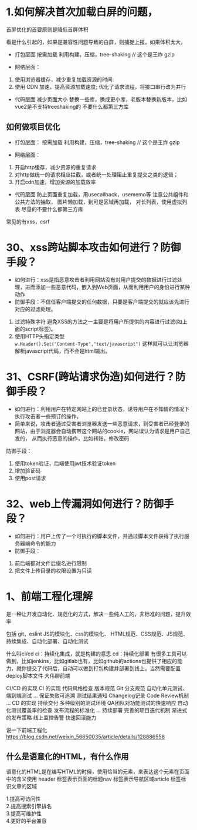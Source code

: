 
# 1.如何解决首次加载白屏的问题，

首屏优化的首要原则是降低首屏体积

看是什么引起的，如果是兼容性问题导致的白屏，则捕捉上报，如果体积太大，

- 打包层面
按需加载
利用构建，压缩，tree-shaking  // 这个是王炸
gzip

- 网络层面：
1. 使用浏览器缓存，减少重复加载资源的时间:
2. 使用 CDN 加速，提高资源加载速度;
优化了请求流程，将接口串行改为并行

- 代码层面
减少页面大小
替换一些库，换成更小库，老版本替换新版本，比如vue2是不支持treeshaking的
不要什么都第三方库




## 如何做项目优化
- 打包层面：
按需加载
利用构建，压缩，tree-shaking  // 这个是王炸
gzip



- 网络层面：
1. 开启http缓存，减少资源的重复请求
2. 对http做统一的请求相应拦截，或者统一处理阻止重复提交之类的逻辑；
3. 开启cdn加速，增加资源的加载效率

- 代码层面
防止页面重复加载，用usecallback，usememo等
注意公共组件和公共方法的抽取，
图片懒加载，到可是区域再加载，
对长列表，使用虚拟列表
尽量的不要什么都第三方库





常见的有xss，csrf
 # 30、xss跨站脚本攻击如何进行？防御手段？
- 如何进行：xss是指恶意攻击者利用网站没有对用户提交的数据进行过滤处理，进而添加一些恶意代码，嵌入到Web页面，从而利用用户的身份进行某种动作  
- 防御手段：不信任客户端提交的任何数据，只要是客户端提交的就应该先进行对应的过滤处理。
1. 过滤特殊字符
避免XSS的方法之一主要是将用户所提供的内容进行过滤(如上面的script标签)。
1. 使用HTTP头指定类型  
`w.Header().Set("Content-Type","text/javascript")`
这样就可以让浏览器解析javascript代码，而不会是html输出。

 # 31、CSRF(跨站请求伪造)如何进行？防御手段？

- 如何进行：利用用户在特定网站上的已登录状态，诱导用户在不知情的情况下执行攻击者一些预订的操作，
- 简单来说，攻击者通过受害者浏览器发送一些恶意请求，到受害者已经登录的网站，由于浏览器会自动携带这个网站的cookie，网站误认为请求是用户自己发的，
从而执行恶意的操作，比如转账，修改密码

防御手段：
1. 使用token验证，后端使用jwt技术验证token 
2. 增加验证码 
3. 使用post请求

 # 32、web上传漏洞如何进行？防御手段？
- 如何进行：用户上传了一个可执行的脚本文件，并通过脚本文件获得了执行服务器端命令的能力
- 防御手段：
1. 前后端都对文件后缀名进行限制
2. 把文件上传目录的权限设置为只读

 # 1、前端工程化理解
是一种让开发自动化、规范化的方式，解决一些纯人工的，非标准的问题，提升效率

包括  git，eslint
JS的模块化、css的模块化、
HTML规范、CSS规范、JS规范、
持续集成、自动化部署、自动化测试

什么叫ci/cd
ci：持续化集成，就是构建的意思
cd：持续化部署
有很多工具可以做到，比如jenkins，比如gitlab也有，比如github的actions也提供了相应的能力，就你提交了代码后，自动可以做到打包构建并部署到线上，当然需要配置deploy脚本文件
大伟聊前端

CI/CD 的实现
CI 的实现
代码风格检查
版本规范
Git 分支规范
自动化单元测试、端到端测试
…
保证失败可追溯
测试结果通知
Changelog记录
Code Review机制
…
CD 的实现
持续交付
多种级别的测试环境
QA团队对功能测试的快速响应
自动化测试覆盖率的检查
发布流程的标准化
…
持续部署
完善的项目迭代机制
渐进式的发布策略
线上监控告警
快速回滚能力
 


说一下前端工程化
https://blog.csdn.net/weixin_56650035/article/details/128886558


 ## 什么是语意化的HTML，有什么作用
语意化的HTML是在编写HTML的时候，使用恰当的元素，来表达这个元素在页面中的含义使用 header 标签表示页面的标题nav 标签表示导航区域article 标签标识文章的区域

1.提高可访问性  
2.提高搜索引擎排名  
3.提高可维护性  
4.更好的平台兼容